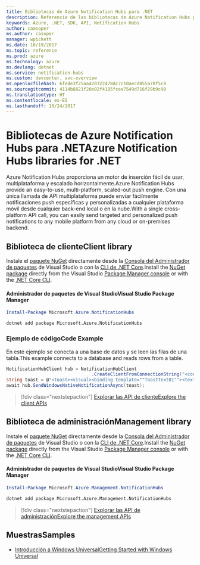 ```yaml
---
title: Bibliotecas de Azure Notification Hubs para .NET
description: Referencia de las bibliotecas de Azure Notification Hubs para .NET
keywords: Azure, .NET, SDK, API, Notification Hubs
author: camsoper
ms.author: casoper
manager: wpickett
ms.date: 10/19/2017
ms.topic: reference
ms.prod: azure
ms.technology: azure
ms.devlang: dotnet
ms.service: notification-hubs
ms.custom: devcenter, svc-overview
ms.openlocfilehash: 6fe4e3f25aa420322478dc7c10aecd055a70f5c8
ms.sourcegitcommit: 4114b8821f20e02f4185fcea7549d716f29b9c90
ms.translationtype: HT
ms.contentlocale: es-ES
ms.lasthandoff: 10/24/2017
---
```

# <a name="azure-notification-hubs-libraries-for-net"></a><span data-ttu-id="db6bd-104">Bibliotecas de Azure Notification Hubs para .NET</span><span class="sxs-lookup"><span data-stu-id="db6bd-104">Azure Notification Hubs libraries for .NET</span></span>

<span data-ttu-id="db6bd-105">Azure Notification Hubs proporciona un motor de inserción fácil de usar, multiplataforma y escalado horizontalmente.</span><span class="sxs-lookup"><span data-stu-id="db6bd-105">Azure Notification Hubs provide an easy-to-use, multi-platform, scaled-out push engine.</span></span> <span data-ttu-id="db6bd-106">Con una única llamada de API multiplataforma puede enviar fácilmente notificaciones push específicas y personalizadas a cualquier plataforma móvil desde cualquier back-end local o en la nube.</span><span class="sxs-lookup"><span data-stu-id="db6bd-106">With a single cross-platform API call, you can easily send targeted and personalized push notifications to any mobile platform from any cloud or on-premises backend.</span></span>

## <a name="client-library"></a><span data-ttu-id="db6bd-107">Biblioteca de cliente</span><span class="sxs-lookup"><span data-stu-id="db6bd-107">Client library</span></span>

<span data-ttu-id="db6bd-108">Instale el [paquete NuGet](https://www.nuget.org/packages/Microsoft.Azure.NotificationHubs) directamente desde la [Consola del Administrador de paquetes][PackageManager] de Visual Studio o con la [CLI de .NET Core][DotNetCLI].</span><span class="sxs-lookup"><span data-stu-id="db6bd-108">Install the [NuGet package](https://www.nuget.org/packages/Microsoft.Azure.NotificationHubs) directly from the Visual Studio [Package Manager console][PackageManager] or with the [.NET Core CLI][DotNetCLI].</span></span>

#### <a name="visual-studio-package-manager"></a><span data-ttu-id="db6bd-109">Administrador de paquetes de Visual Studio</span><span class="sxs-lookup"><span data-stu-id="db6bd-109">Visual Studio Package Manager</span></span>

```powershell
Install-Package Microsoft.Azure.NotificationHubs
```

```bash
dotnet add package Microsoft.Azure.NotificationHubs
```

### <a name="code-example"></a><span data-ttu-id="db6bd-110">Ejemplo de código</span><span class="sxs-lookup"><span data-stu-id="db6bd-110">Code Example</span></span>

<span data-ttu-id="db6bd-111">En este ejemplo se conecta a una base de datos y se leen las filas de una tabla.</span><span class="sxs-lookup"><span data-stu-id="db6bd-111">This example connects to a database and reads rows from a table.</span></span>

```csharp
NotificationHubClient hub = NotificationHubClient
                                .CreateClientFromConnectionString("<connection string with full access>", "<hub name>");
string toast = @"<toast><visual><binding template=""ToastText01""><text id=""1"">Hello from a .NET App!</text></binding></visual></toast>";
await hub.SendWindowsNativeNotificationAsync(toast);
```

> [!div class="nextstepaction"]
> [<span data-ttu-id="db6bd-112">Explorar las API de cliente</span><span class="sxs-lookup"><span data-stu-id="db6bd-112">Explore the client APIs</span></span>](/dotnet/api/overview/azure/notificationhubs/client)


## <a name="management-library"></a><span data-ttu-id="db6bd-113">Biblioteca de administración</span><span class="sxs-lookup"><span data-stu-id="db6bd-113">Management library</span></span>

<span data-ttu-id="db6bd-114">Instale el [paquete NuGet](https://www.nuget.org/packages/Microsoft.Azure.Management.NotificationHubs) directamente desde la [Consola del Administrador de paquetes][PackageManager] de Visual Studio o con la [CLI de .NET Core][DotNetCLI].</span><span class="sxs-lookup"><span data-stu-id="db6bd-114">Install the [NuGet package](https://www.nuget.org/packages/Microsoft.Azure.Management.NotificationHubs) directly from the Visual Studio [Package Manager console][PackageManager] or with the [.NET Core CLI][DotNetCLI].</span></span>

#### <a name="visual-studio-package-manager"></a><span data-ttu-id="db6bd-115">Administrador de paquetes de Visual Studio</span><span class="sxs-lookup"><span data-stu-id="db6bd-115">Visual Studio Package Manager</span></span>

```powershell
Install-Package Microsoft.Azure.Management.NotificationHubs
```

```bash
dotnet add package Microsoft.Azure.Management.NotificationHubs
```

> [!div class="nextstepaction"]
> [<span data-ttu-id="db6bd-116">Explorar las API de administración</span><span class="sxs-lookup"><span data-stu-id="db6bd-116">Explore the management APIs</span></span>](/dotnet/api/overview/azure/notificationhubs/management)

## <a name="samples"></a><span data-ttu-id="db6bd-117">Muestras</span><span class="sxs-lookup"><span data-stu-id="db6bd-117">Samples</span></span>

- [<span data-ttu-id="db6bd-118">Introducción a Windows Universal</span><span class="sxs-lookup"><span data-stu-id="db6bd-118">Getting Started with Windows Universal</span></span>](https://github.com/Azure/azure-notificationhubs-samples/tree/master/dotnet/GetStartedWindowsUniversal)

[PackageManager]: https://docs.microsoft.com/nuget/tools/package-manager-console
[DotNetCLI]: https://docs.microsoft.com/dotnet/core/tools/dotnet-add-package
